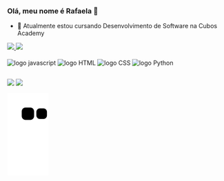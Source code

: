 ### Olá, meu nome é Rafaela 👋

- 🌱 Atualmente estou cursando Desenvolvimento de Software na Cubos Academy

<div style="display: inline_block">
  <a href="https://github.com/RafaelaAmbrosio">
  <img height="180em" src="https://github-readme-stats.vercel.app/api?username=RafaelaAmbrosio&show_icons=true&theme=tokyonight&include_all_commits=true&count_private=true" />
  <img height="180em" src="https://github-readme-stats.vercel.app/api/top-langs/?username=RafaelaAmbrosio&show_icons=true&theme=tokyonight&layout=compact" />
  </a>
</div>
<div>

</div>


<div style="display: inline_block"><br>
  <img align="center" alt="logo javascript" height="30" width="30" src="https://cdn.jsdelivr.net/gh/devicons/devicon/icons/javascript/javascript-original.svg" />
   <img align="center" alt="logo HTML" height="30" width="30" src="https://cdn.jsdelivr.net/gh/devicons/devicon/icons/html5/html5-plain.svg" />
   <img align="center" alt="logo CSS" height="30" width="30" src="https://cdn.jsdelivr.net/gh/devicons/devicon/icons/css3/css3-plain.svg" />
   <img align="center" alt="logo Python" height="30" width="30" src="https://cdn.jsdelivr.net/gh/devicons/devicon/icons/python/python-original.svg" />
</div>

##

<div>
  <a href="https://www.linkedin.com/in/rafaela-ambrosio/" target="_blank"><img src="https://img.shields.io/badge/LinkedIn-0077B5?style=for-the-badge&logo=linkedin&logoColor=white" target="_blank"/></a>
  <a href="https://twitter.com/RafaelaAmbros12" target="_blank"><img src="https://img.shields.io/badge/Twitter-1DA1F2?style=for-the-badge&logo=twitter&logoColor=white" target="_blank"/></a>
</div>

![snake gif](https://github.com/RafaelaAmbrosio/RafaelaAmbrosio/blob/output/github-contribution-grid-snake.svg)


<!--
**RafaelaAmbrosio/RafaelaAmbrosio** is a ✨ _special_ ✨ repository because its `README.md` (this file) appears on your GitHub profile.

Here are some ideas to get you started:

- 🔭 I’m currently working on ...
- 🌱 I’m currently learning ...
- 👯 I’m looking to collaborate on ...
- 🤔 I’m looking for help with ...
- 💬 Ask me about ...
- 📫 How to reach me: ...
- 😄 Pronouns: ...
- ⚡ Fun fact: ...

tokyonight
https://github.com/anuraghazra/github-readme-stats

https://devicon.dev/

https://dev.to/envoy_/150-badges-for-github-pnk
-->
